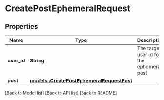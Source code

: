 # CreatePostEphemeralRequest

## Properties

Name | Type | Description | Notes
------------ | ------------- | ------------- | -------------
**user_id** | **String** | The target user id for the ephemeral post | 
**post** | [**models::CreatePostEphemeralRequestPost**](CreatePostEphemeral_request_post.md) |  | 

[[Back to Model list]](../README.md#documentation-for-models) [[Back to API list]](../README.md#documentation-for-api-endpoints) [[Back to README]](../README.md)


